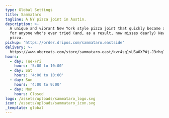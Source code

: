 ```yaml
---
type: Global Settings
title: Sammataro
tagline: A NY pizza joint in Austin.
description: >-
  A unique and vibrant New York style pizza joint that quickly became a favorite
  for anyone who's ever tried (and, as a result, now misses dearly) New York
  pizza.
pickup: 'https://order.dripos.com/sammataro.eastside'
delivery: >-
  https://www.ubereats.com/store/sammataro-east/kvr4sq1vUSa0XPWj-J3rhg?diningMode=DELIVERY 
hours:
  - day: Tue-Fri
    hours: '5:00 to 10:00'
  - day: Sat
    hours: '4:00 to 10:00'
  - day: Sun
    hours: '4:00 to 9:00'
  - day: Mon
    hours: Closed
logo: /assets/uploads/sammataro_logo.svg
icon: /assets/uploads/sammataro_icon.svg
_template: global
---
```













